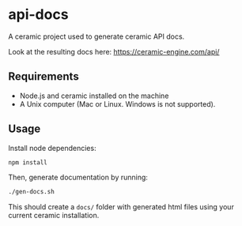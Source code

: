 # api-docs

A ceramic project used to generate ceramic API docs.

Look at the resulting docs here: https://ceramic-engine.com/api/

## Requirements

- Node.js and ceramic installed on the machine
- A Unix computer (Mac or Linux. Windows is not supported).

## Usage

Install node dependencies:

```bash
npm install
```

Then, generate documentation by running:

```bash
./gen-docs.sh
```

This should create a `docs/` folder with generated html files using your current ceramic installation.
